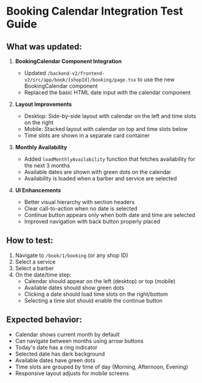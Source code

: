 # Booking Calendar Integration Test Guide

## What was updated:

1. **BookingCalendar Component Integration**
   - Updated `/backend-v2/frontend-v2/src/app/book/[shopId]/booking/page.tsx` to use the new BookingCalendar component
   - Replaced the basic HTML date input with the calendar component

2. **Layout Improvements**
   - Desktop: Side-by-side layout with calendar on the left and time slots on the right
   - Mobile: Stacked layout with calendar on top and time slots below
   - Time slots are shown in a separate card container

3. **Monthly Availability**
   - Added `loadMonthlyAvailability` function that fetches availability for the next 3 months
   - Available dates are shown with green dots on the calendar
   - Availability is loaded when a barber and service are selected

4. **UI Enhancements**
   - Better visual hierarchy with section headers
   - Clear call-to-action when no date is selected
   - Continue button appears only when both date and time are selected
   - Improved navigation with back button properly placed

## How to test:

1. Navigate to `/book/1/booking` (or any shop ID)
2. Select a service
3. Select a barber
4. On the date/time step:
   - Calendar should appear on the left (desktop) or top (mobile)
   - Available dates should show green dots
   - Clicking a date should load time slots on the right/bottom
   - Selecting a time slot should enable the continue button

## Expected behavior:

- Calendar shows current month by default
- Can navigate between months using arrow buttons
- Today's date has a ring indicator
- Selected date has dark background
- Available dates have green dots
- Time slots are grouped by time of day (Morning, Afternoon, Evening)
- Responsive layout adjusts for mobile screens
